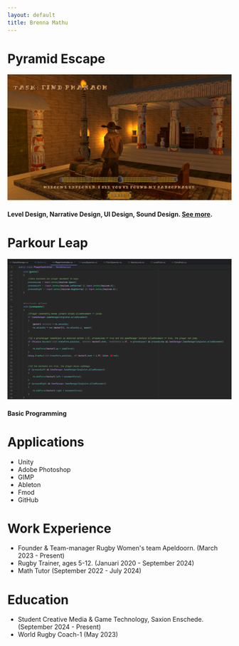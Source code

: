 ```yaml
---
layout: default
title: Brenna Mathu
---
```


# Pyramid Escape
![Pyramid_Escape](/assets/img/Pyramid_Escape_portfolio_menu.png)
#### Level Design, Narrative Design, UI Design, Sound Design. [See more](./designFundamentals.html).

# Parkour Leap
![Parkour_Leap](/assets/img/Parkour_Leap_PlayerController.png)
#### Basic Programming

# Applications
- Unity
- Adobe Photoshop
- GIMP
- Ableton
- Fmod
- GitHub

# Work Experience
- Founder & Team-manager Rugby Women's team Apeldoorn. (March 2023 - Present)
- Rugby Trainer, ages 5-12. (Januari 2020 - September 2024)
- Math Tutor (September 2022 - July 2024)

# Education
- Student Creative Media & Game Technology, Saxion Enschede. (September 2024 - Present)
- World Rugby Coach-1 (May 2023)

